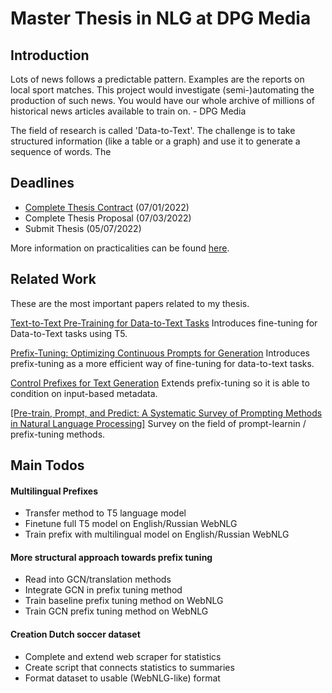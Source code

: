 # Master Thesis in NLG at DPG Media

## Introduction

Lots of news follows a predictable pattern. Examples are the reports on local sport matches. This project would investigate (semi-)automating the production of such news. You would have our whole archive of millions of historical news articles available to train on. - DPG Media

The field of research is called 'Data-to-Text'. The challenge is to take structured information (like a table or a graph) and use it to generate a sequence of words. The  

## Deadlines

 * [Complete Thesis Contract](https://datanose.nl/#yourprojects/instance[84004]/approval) (07/01/2022)
 * Complete Thesis Proposal (07/03/2022)
 * Submit Thesis (05/07/2022)

More information on practicalities can be found [here](https://student.uva.nl/ai/content/az/master-thesis-ai/master-thesis-ai-2020.html).

## Related Work

These are the most important papers related to my thesis. 

[Text-to-Text Pre-Training for Data-to-Text Tasks](https://aclanthology.org/2020.inlg-1.14.pdf)
Introduces fine-tuning for Data-to-Text tasks using T5.

[Prefix-Tuning: Optimizing Continuous Prompts for Generation](https://aclanthology.org/2021.acl-long.353.pdf)
Introduces prefix-tuning as a more efficient way of fine-tuning for data-to-text tasks.

[Control Prefixes for Text Generation](https://arxiv.org/abs/2110.08329)
Extends prefix-tuning so it is able to condition on input-based metadata.

[[Pre-train, Prompt, and Predict: A Systematic Survey of Prompting Methods in Natural Language Processing]](https://arxiv.org/pdf/2107.13586.pdf?ref=https://githubhelp.com)
Survey on the field of prompt-learnin / prefix-tuning methods.

## Main Todos

#### Multilingual Prefixes
 * Transfer method to T5 language model
 * Finetune full T5 model on English/Russian WebNLG
 * Train prefix with multilingual model on English/Russian WebNLG 
 
 #### More structural approach towards prefix tuning
 * Read into GCN/translation methods
 * Integrate GCN in prefix tuning method
 * Train baseline prefix tuning method on WebNLG
 * Train GCN prefix tuning method on WebNLG

 #### Creation Dutch soccer dataset
 * Complete and extend web scraper for statistics
 * Create script that connects statistics to summaries
 * Format dataset to usable (WebNLG-like) format